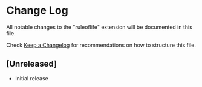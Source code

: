 # Change Log

All notable changes to the "ruleoflife" extension will be documented in this file.

Check [Keep a Changelog](http://keepachangelog.com/) for recommendations on how to structure this file.

## [Unreleased]

- Initial release